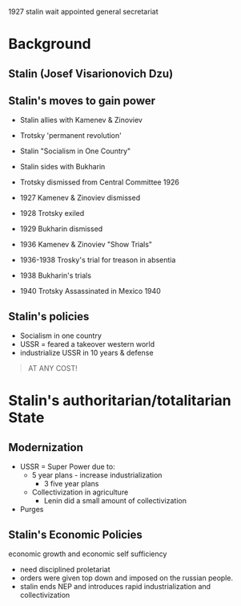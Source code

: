 1927 stalin wait appointed general secretariat

# Background

## Stalin (Josef Visarionovich Dzu)

## Stalin's moves to gain power

- Stalin allies with Kamenev & Zinoviev
- Trotsky 'permanent revolution'
- Stalin "Socialism in One Country"

- Stalin sides with Bukharin
- Trotsky dismissed from Central Committee 1926
- 1927 Kamenev & Zinoviev dismissed
- 1928 Trotsky exiled
- 1929 Bukharin dismissed
- 1936 Kamenev & Zinoviev "Show Trials"
- 1936-1938 Trosky's trial for treason in absentia
- 1938 Bukharin's trials
- 1940 Trotsky Assassinated in Mexico 1940

## Stalin's policies

- Socialism in one country
- USSR = feared a takeover western world
- industrialize USSR in 10 years & defense

> AT ANY COST!

# Stalin's authoritarian/totalitarian State

## Modernization

- USSR = Super Power due to:
  - 5 year plans - increase industrialization
    - 3 five year plans
  - Collectivization in agriculture
    - Lenin did a small amount of collectivization
- Purges

## Stalin's Economic Policies

economic growth and economic self sufficiency

- need disciplined proletariat
- orders were given top down and imposed on the russian people.
- stalin ends NEP and introduces rapid industrialization and collectivization
